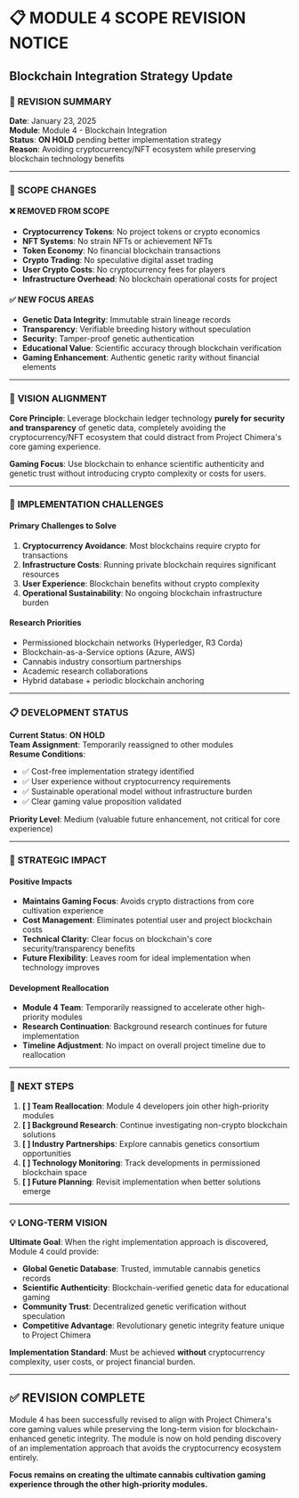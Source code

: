 # 📋 MODULE 4 SCOPE REVISION NOTICE
## Blockchain Integration Strategy Update

### 🔄 **REVISION SUMMARY**

**Date**: January 23, 2025  
**Module**: Module 4 - Blockchain Integration  
**Status**: **ON HOLD** pending better implementation strategy  
**Reason**: Avoiding cryptocurrency/NFT ecosystem while preserving blockchain technology benefits

---

### 🎯 **SCOPE CHANGES**

#### **❌ REMOVED FROM SCOPE**
- **Cryptocurrency Tokens**: No project tokens or crypto economics
- **NFT Systems**: No strain NFTs or achievement NFTs  
- **Token Economy**: No financial blockchain transactions
- **Crypto Trading**: No speculative digital asset trading
- **User Crypto Costs**: No cryptocurrency fees for players
- **Infrastructure Overhead**: No blockchain operational costs for project

#### **✅ NEW FOCUS AREAS**
- **Genetic Data Integrity**: Immutable strain lineage records
- **Transparency**: Verifiable breeding history without speculation
- **Security**: Tamper-proof genetic authentication
- **Educational Value**: Scientific accuracy through blockchain verification
- **Gaming Enhancement**: Authentic genetic rarity without financial elements

---

### 🧬 **VISION ALIGNMENT**

**Core Principle**: Leverage blockchain ledger technology **purely for security and transparency** of genetic data, completely avoiding the cryptocurrency/NFT ecosystem that could distract from Project Chimera's core gaming experience.

**Gaming Focus**: Use blockchain to enhance scientific authenticity and genetic trust without introducing crypto complexity or costs for users.

---

### 🤔 **IMPLEMENTATION CHALLENGES**

#### **Primary Challenges to Solve**
1. **Cryptocurrency Avoidance**: Most blockchains require crypto for transactions
2. **Infrastructure Costs**: Running private blockchain requires significant resources
3. **User Experience**: Blockchain benefits without crypto complexity
4. **Operational Sustainability**: No ongoing blockchain infrastructure burden

#### **Research Priorities**
- Permissioned blockchain networks (Hyperledger, R3 Corda)
- Blockchain-as-a-Service options (Azure, AWS)
- Cannabis industry consortium partnerships
- Academic research collaborations
- Hybrid database + periodic blockchain anchoring

---

### 📋 **DEVELOPMENT STATUS**

**Current Status**: **ON HOLD**  
**Team Assignment**: Temporarily reassigned to other modules  
**Resume Conditions**:
- ✅ Cost-free implementation strategy identified
- ✅ User experience without cryptocurrency requirements
- ✅ Sustainable operational model without infrastructure burden
- ✅ Clear gaming value proposition validated

**Priority Level**: Medium (valuable future enhancement, not critical for core experience)

---

### 🚀 **STRATEGIC IMPACT**

#### **Positive Impacts**
- **Maintains Gaming Focus**: Avoids crypto distractions from core cultivation experience
- **Cost Management**: Eliminates potential user and project blockchain costs
- **Technical Clarity**: Clear focus on blockchain's core security/transparency benefits
- **Future Flexibility**: Leaves room for ideal implementation when technology improves

#### **Development Reallocation**
- **Module 4 Team**: Temporarily reassigned to accelerate other high-priority modules
- **Research Continuation**: Background research continues for future implementation
- **Timeline Adjustment**: No impact on overall project timeline due to reallocation

---

### 🎯 **NEXT STEPS**

1. **[ ] Team Reallocation**: Module 4 developers join other high-priority modules
2. **[ ] Background Research**: Continue investigating non-crypto blockchain solutions
3. **[ ] Industry Partnerships**: Explore cannabis genetics consortium opportunities  
4. **[ ] Technology Monitoring**: Track developments in permissioned blockchain space
5. **[ ] Future Planning**: Revisit implementation when better solutions emerge

---

### 💡 **LONG-TERM VISION**

**Ultimate Goal**: When the right implementation approach is discovered, Module 4 could provide:
- **Global Genetic Database**: Trusted, immutable cannabis genetics records
- **Scientific Authenticity**: Blockchain-verified genetic data for educational gaming
- **Community Trust**: Decentralized genetic verification without speculation
- **Competitive Advantage**: Revolutionary genetic integrity feature unique to Project Chimera

**Implementation Standard**: Must be achieved **without** cryptocurrency complexity, user costs, or project financial burden.

---

## ✅ **REVISION COMPLETE**

Module 4 has been successfully revised to align with Project Chimera's core gaming values while preserving the long-term vision for blockchain-enhanced genetic integrity. The module is now on hold pending discovery of an implementation approach that avoids the cryptocurrency ecosystem entirely.

**Focus remains on creating the ultimate cannabis cultivation gaming experience through the other high-priority modules.**